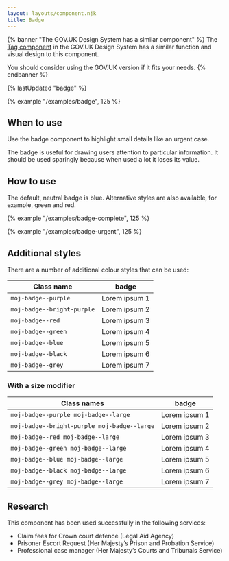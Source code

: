 ```yaml
---
layout: layouts/component.njk
title: Badge
---
```


{% banner "The GOV.UK Design System has a similar component" %}
The [Tag component](https://design-system.service.gov.uk/components/tag/) in the GOV.UK Design System has a similar function and visual design to this component.

You should consider using the GOV.UK version if it fits your needs.
{% endbanner %}

{% lastUpdated "badge" %}

{% example "/examples/badge", 125 %}
## When to use

Use the badge component to highlight small details like an urgent case.

The badge is useful for drawing users attention to particular information. It should be used sparingly because when used a lot it loses its value.

## How to use

The default, neutral badge is blue. Alternative styles are also available, for example, green and red.

{% example "/examples/badge-complete", 125 %}

{% example "/examples/badge-urgent", 125 %}

## Additional styles

There are a number of additional colour styles that can be used:

<table class="govuk-table">
<thead class="govuk-table__head">
  <tr class="govuk-table__row">
    <th class="govuk-table__header" scope="col">Class name</th>
    <th class="govuk-table__header" scope="col">badge</th>
  </tr>
</thead>
<tbody class="govuk-table__body">
  <tr class="govuk-table__row">
    <td class="govuk-table__cell">
      <code>moj-badge--purple</code>
    </td>
    <td class="govuk-table__cell">
      <span class="moj-badge moj-badge--purple">Lorem ipsum 1</span>
    </td>
  </tr>
  <tr class="govuk-table__row">
    <td class="govuk-table__cell">
      <code>moj-badge--bright-purple</code>
    </td>
    <td class="govuk-table__cell">
      <span class="moj-badge moj-badge--bright-purple">Lorem ipsum 2</span>
    </td>
  </tr>
  <tr class="govuk-table__row">
    <td class="govuk-table__cell">
      <code>moj-badge--red</code>
    </td>
    <td class="govuk-table__cell">
      <span class="moj-badge moj-badge--red">Lorem ipsum 3</span>
    </td>
  </tr>
  <tr class="govuk-table__row">
    <td class="govuk-table__cell">
      <code>moj-badge--green</code>
    </td>
    <td class="govuk-table__cell">
      <span class="moj-badge moj-badge--green">Lorem ipsum 4</span>
    </td>
  </tr>
  <tr class="govuk-table__row">
    <td class="govuk-table__cell">
      <code>moj-badge--blue</code>
    </td>
    <td class="govuk-table__cell">
      <span class="moj-badge moj-badge--blue">Lorem ipsum 5</span>
    </td>
  </tr>
  <tr class="govuk-table__row">
    <td class="govuk-table__cell">
      <code>moj-badge--black</code>
    </td>
    <td class="govuk-table__cell">
      <span class="moj-badge moj-badge--black">Lorem ipsum 6</span>
    </td>
  </tr>
  <tr class="govuk-table__row">
    <td class="govuk-table__cell">
      <code>moj-badge--grey</code>
    </td>
    <td class="govuk-table__cell">
      <span class="moj-badge moj-badge--grey">Lorem ipsum 7</span>
    </td>
  </tr>
</tbody>
</table>

### With a size modifier

<table class="govuk-table">
<thead class="govuk-table__head">
  <tr class="govuk-table__row">
    <th class="govuk-table__header" scope="col">Class names</th>
    <th class="govuk-table__header" scope="col">badge</th>
  </tr>
</thead>
<tbody class="govuk-table__body">
  <tr class="govuk-table__row">
    <td class="govuk-table__cell">
      <code>moj-badge--purple moj-badge--large</code>
    </td>
    <td class="govuk-table__cell">
      <span class="moj-badge moj-badge--purple moj-badge--large">Lorem ipsum 1</span>
    </td>
  </tr>
  <tr class="govuk-table__row">
    <td class="govuk-table__cell">
      <code>moj-badge--bright-purple moj-badge--large</code>
    </td>
    <td class="govuk-table__cell">
      <span class="moj-badge moj-badge--bright-purple moj-badge--large">Lorem ipsum 2</span>
    </td>
  </tr>
  <tr class="govuk-table__row">
    <td class="govuk-table__cell">
      <code>moj-badge--red moj-badge--large</code>
    </td>
    <td class="govuk-table__cell">
      <span class="moj-badge moj-badge--red moj-badge--large">Lorem ipsum 3</span>
    </td>
  </tr>
  <tr class="govuk-table__row">
    <td class="govuk-table__cell">
      <code>moj-badge--green moj-badge--large</code>
    </td>
    <td class="govuk-table__cell">
      <span class="moj-badge moj-badge--green moj-badge--large">Lorem ipsum 4</span>
    </td>
  </tr>
  <tr class="govuk-table__row">
    <td class="govuk-table__cell">
      <code>moj-badge--blue moj-badge--large</code>
    </td>
    <td class="govuk-table__cell">
      <span class="moj-badge moj-badge--blue moj-badge--large">Lorem ipsum 5</span>
    </td>
  </tr>
  <tr class="govuk-table__row">
    <td class="govuk-table__cell">
      <code>moj-badge--black moj-badge--large</code>
    </td>
    <td class="govuk-table__cell">
      <span class="moj-badge moj-badge--black moj-badge--large">Lorem ipsum 6</span>
    </td>
  </tr>
  <tr class="govuk-table__row">
    <td class="govuk-table__cell">
      <code>moj-badge--grey moj-badge--large</code>
    </td>
    <td class="govuk-table__cell">
      <span class="moj-badge moj-badge--grey moj-badge--large">Lorem ipsum 7</span>
    </td>
  </tr>
</tbody>
</table>

## Research

This component has been used successfully in the following services:

- Claim fees for Crown court defence (Legal Aid Agency)
- Prisoner Escort Request (Her Majesty’s Prison and Probation Service)
- Professional case manager (Her Majesty’s Courts and Tribunals Service)
